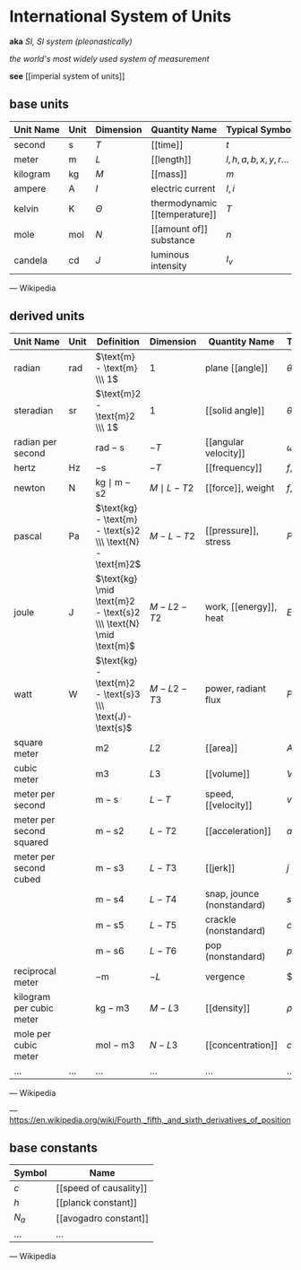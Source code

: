 # International System of Units

**aka** _SI, SI system (pleonastically)_

_the world's most widely used system of measurement_

**see** [[imperial system of units]]

## base units

| Unit&nbsp;Name | Unit         | Dimension | Quantity&nbsp;Name            | Typical&nbsp;Symbols        |
| -------------- | ------------ | --------- | ----------------------------- | --------------------------- |
| second         | $\text{s}$   | $T$       | [[time]]                      | $t$                         |
| meter          | $\text{m}$   | $L$       | [[length]]                    | $l, h, a, b, x, y, r \dots$ |
| kilogram       | $\text{kg}$  | $M$       | [[mass]]                      | $m$                         |
| ampere         | $\text{A}$   | $I$       | electric current              | $I, i$                      |
| kelvin         | $\text{K}$   | $\Theta$  | thermodynamic [[temperature]] | $T$                         |
| mole           | $\text{mol}$ | $N$       | [[amount of]] substance       | $n$                         |
| candela        | $\text{cd}$  | $J$       | luminous intensity            | $I_v$                       |

&mdash; Wikipedia

## derived units

| Unit&nbsp;Name           | Unit         | Definition                                                        | Dimension       | Quantity&nbsp;Name         | Typical&nbsp;Symbols |
| ------------------------ | ------------ | ----------------------------------------------------------------- | --------------- | -------------------------- | -------------------- |
| radian                   | $\text{rad}$ | $\text{m} - \text{m} \\\ 1$                                       | $1$             | plane [[angle]]            | $\theta, a \dots$    |
| steradian                | $\text{sr}$  | $\text{m}2 - \text{m}2 \\\ 1$                                     | $1$             | [[solid angle]]            | $\theta, a \dots$    |
| radian per second        |              | $\text{rad} - \text{s}$                                           | $-T$            | [[angular velocity]]       | $\omega$             |
| hertz                    | $\text{Hz}$  | $-\text{s}$                                                       | $-T$            | [[frequency]]              | $f, \nu, \omega$     |
| newton                   | $\text{N}$   | $\text{kg} \mid \text{m} - \text{s}2$                             | $M \mid L - T2$ | [[force]], weight          | $f, F$               |
| pascal                   | $\text{Pa}$  | $\text{kg} - \text{m} - \text{s}2 \\\ \text{N} - \text{m}2$       | $M - L - T2$    | [[pressure]], stress       | $P$                  |
| joule                    | $\text{J}$   | $\text{kg} \mid \text{m}2 - \text{s}2 \\\ \text{N} \mid \text{m}$ | $M - L2 - T2$   | work, [[energy]], heat     | $E, Q$               |
| watt                     | $\text{W}$   | $\text{kg} - \text{m}2 - \text{s}3 \\\ \text{J}-\text{s}$         | $M - L2 - T3$   | power, radiant flux        | $P$                  |
| square meter             |              | $\text{m}2$                                                       | $L2$            | [[area]]                   | $A$                  |
| cubic meter              |              | $\text{m}3$                                                       | $L3$            | [[volume]]                 | $V$                  |
| meter per second         |              | $\text{m} - \text{s}$                                             | $L - T$         | speed, [[velocity]]        | $v$                  |
| meter per second squared |              | $\text{m} - \text{s}2$                                            | $L - T2$        | [[acceleration]]           | $a$                  |
| meter per second cubed   |              | $\text{m} - \text{s}3$                                            | $L - T3$        | [[jerk]]                   | $j$                  |
|                          |              | $\text{m} - \text{s}4$                                            | $L - T4$        | snap, jounce (nonstandard) | $s$                  |
|                          |              | $\text{m} - \text{s}5$                                            | $L - T5$        | crackle (nonstandard)      | $c$                  |
|                          |              | $\text{m} - \text{s}6$                                            | $L - T6$        | pop (nonstandard)          | $p$                  |
| reciprocal meter         |              | $-\text{m}$                                                       | $-L$            | vergence                   | $V, 1\text-f$        |
| kilogram per cubic meter |              | $\text{kg} - \text{m}3$                                           | $M - L3$        | [[density]]                | $\rho$               |
| mole per cubic meter     |              | $\text{mol} - \text{m}3$                                          | $N - L3$        | [[concentration]]          | $c$                  |
| $\dots$                  | $\dots$      | $\dots$                                                           | $\dots$         | $\dots$                    | $\dots$              |

&mdash; Wikipedia

&mdash; <https://en.wikipedia.org/wiki/Fourth,_fifth,_and_sixth_derivatives_of_position>

## base constants

| Symbol  | Name                   |
| ------- | ---------------------- |
| $c$     | [[speed of causality]] |
| $h$     | [[planck constant]]    |
| $N_a$   | [[avogadro constant]]  |
| $\dots$ | $\dots$                |

&mdash; Wikipedia
